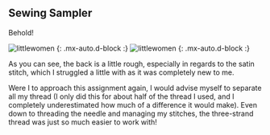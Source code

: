 ## Sewing Sampler

Behold!

![littlewomen](https://delilahdelgado.github.io/img/littlewomen3.png) {: .mx-auto.d-block :}
![littlewomen](https://delilahdelgado.github.io/img/littlewomen3.png) {: .mx-auto.d-block :}

As you can see, the back is a little rough, especially in regards to the satin stitch, which I struggled a little with as it was completely new to me. 

Were I to approach this assignment again, I would advise myself to separate all my thread (I only did this for about half of the thread I used, and I completely underestimated how much of a difference it would make). Even down to threading the needle and managing my stitches, the three-strand thread was just so much easier to work with! 
